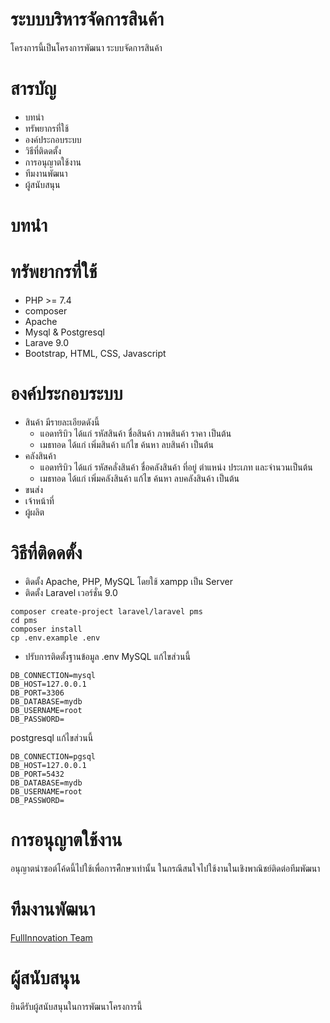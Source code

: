 # ระบบบริหารจัดการสินค้า
โครงการนี้เป็นโครงการพัฒนา ระบบจัดการสินค้า 

# สารบัญ
* บทนำ
* ทรัพยากรที่ใช้
* องค์ประกอบระบบ
* วิธีที่ติดดตั้ง
* การอนุญาตใช้งาน
* ทีมงานพัฒนา
* ผู้สนับสนุน

# บทนำ




# ทรัพยากรที่ใช้
* PHP >= 7.4
* composer
* Apache
* Mysql & Postgresql
* Larave 9.0
* Bootstrap, HTML, CSS, Javascript




# องค์ประกอบระบบ
* สินค้า มีรายละเอียดดังนี้
    * แอดทริบิว ได้แก่ รหัสสินค้า ชื่อสินค้า ภาพสินค้า ราคา เป็นต้น
    * เมธทอด ได้แก่ เพิ่มสินค้า แก้ไข ค้นหา ลบสินค้า เป็นต้น
* คลังสินค้า
    * แอดทริบิว ได้แก่ รหัสคลั่งสินค้า ชื่อคลังสินค้า ที่อยู่ ตำแหน่ง ประเภท และจำนวนเป็นต้น
    * เมธทอด ได้แก่ เพิ่มคลังสินค้า แก้ไข ค้นหา ลบคลังสินค้า   เป็นต้น
* ขนส่ง
* เจ้าหน้าที่
* ผู้ผลิต



# วิธีที่ติดดตั้ง
* ติดตั้ง Apache, PHP, MySQL โดยใช้ xampp เป็น Server
* ติดตั้ง Laravel เวอร์ชั่น 9.0
```
composer create-project laravel/laravel pms
cd pms
composer install
cp .env.example .env
```
* ปรับการติดตั้งฐานข้อมูล .env
MySQL แก้ไขส่วนนี้
```
DB_CONNECTION=mysql
DB_HOST=127.0.0.1
DB_PORT=3306
DB_DATABASE=mydb
DB_USERNAME=root
DB_PASSWORD=
```
postgresql แก้ไขส่วนนี้
```
DB_CONNECTION=pgsql
DB_HOST=127.0.0.1
DB_PORT=5432
DB_DATABASE=mydb
DB_USERNAME=root
DB_PASSWORD=
```




# การอนุญาตใช้งาน
อนุญาตนำซอต์โค้ดนี้ไปใช้เพื่อการศีึกษาเท่านั้น ในกรณีสนใจไปใช้งานในเชิงพาณิชย์ติดต่อทีมพัฒนา






# ทีมงานพัฒนา
<a href="https://innovationfull.herokuapp.com">FullInnovation Team </a>



# ผู้สนับสนุน
ยินดีรับผู้สนับสนุนในการพัฒนาโครงการนี้



